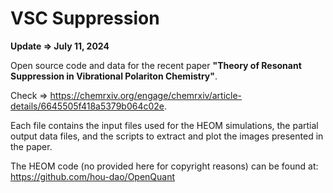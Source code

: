 # VSC Suppression

**Update $\Longrightarrow$ July 11, 2024**

Open source code and data for the recent paper **"Theory of Resonant Suppression in Vibrational Polariton Chemistry"**.

Check $\Rightarrow$ https://chemrxiv.org/engage/chemrxiv/article-details/6645505f418a5379b064c02e.

Each file contains the input files used for the HEOM simulations, the partial output data files, and the scripts to extract and plot the images presented in the paper.

The HEOM code (no provided here for copyright reasons) can be found at:
https://github.com/hou-dao/OpenQuant
